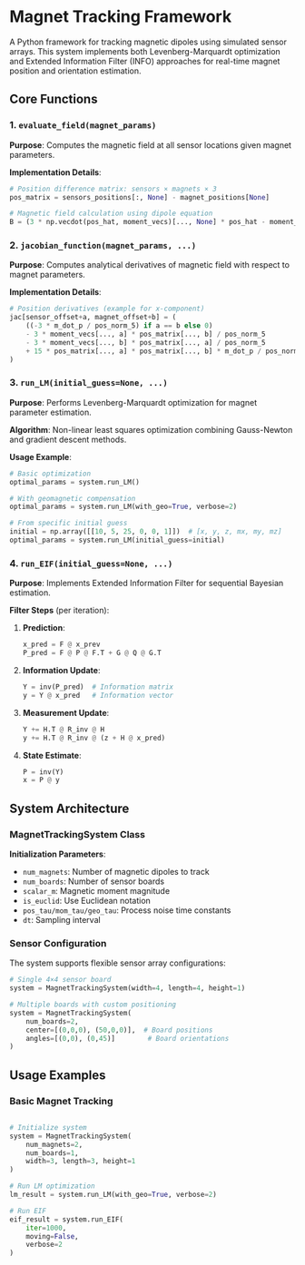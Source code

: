 # Magnet Tracking Framework

A Python framework for tracking magnetic dipoles using simulated sensor arrays. This system implements both Levenberg-Marquardt optimization and Extended Information Filter (INFO) approaches for real-time magnet position and orientation estimation.

## Core Functions

### 1. `evaluate_field(magnet_params)`

**Purpose**: Computes the magnetic field at all sensor locations given magnet parameters.

**Implementation Details**:
```python
# Position difference matrix: sensors × magnets × 3
pos_matrix = sensors_positions[:, None] - magnet_positions[None]

# Magnetic field calculation using dipole equation
B = (3 * np.vecdot(pos_hat, moment_vecs)[..., None] * pos_hat - moment_vecs) / pos_norm**3
```

### 2. `jacobian_function(magnet_params, ...)`

**Purpose**: Computes analytical derivatives of magnetic field with respect to magnet parameters.

**Implementation Details**:
```python
# Position derivatives (example for x-component)
jac[sensor_offset+a, magnet_offset+b] = (
    ((-3 * m_dot_p / pos_norm_5) if a == b else 0)
    - 3 * moment_vecs[..., a] * pos_matrix[..., b] / pos_norm_5 
    - 3 * moment_vecs[..., b] * pos_matrix[..., a] / pos_norm_5 
    + 15 * pos_matrix[..., a] * pos_matrix[..., b] * m_dot_p / pos_norm_7
)
```

### 3. `run_LM(initial_guess=None, ...)`

**Purpose**: Performs Levenberg-Marquardt optimization for magnet parameter estimation.

**Algorithm**: Non-linear least squares optimization combining Gauss-Newton and gradient descent methods.

**Usage Example**:
```python
# Basic optimization
optimal_params = system.run_LM()

# With geomagnetic compensation
optimal_params = system.run_LM(with_geo=True, verbose=2)

# From specific initial guess
initial = np.array([[10, 5, 25, 0, 0, 1]])  # [x, y, z, mx, my, mz]
optimal_params = system.run_LM(initial_guess=initial)
```

### 4. `run_EIF(initial_guess=None, ...)`

**Purpose**: Implements Extended Information Filter for sequential Bayesian estimation.

**Filter Steps** (per iteration):
1. **Prediction**: 
   ```python
   x_pred = F @ x_prev
   P_pred = F @ P @ F.T + G @ Q @ G.T
   ```

2. **Information Update**:
   ```python
   Y = inv(P_pred)  # Information matrix
   y = Y @ x_pred   # Information vector
   ```

3. **Measurement Update**:
   ```python
   Y += H.T @ R_inv @ H
   y += H.T @ R_inv @ (z + H @ x_pred)
   ```

4. **State Estimate**:
   ```python
   P = inv(Y)
   x = P @ y
   ```

## System Architecture

### MagnetTrackingSystem Class

**Initialization Parameters**:
- `num_magnets`: Number of magnetic dipoles to track
- `num_boards`: Number of sensor boards
- `scalar_m`: Magnetic moment magnitude
- `is_euclid`: Use Euclidean notation
- `pos_tau/mom_tau/geo_tau`: Process noise time constants
- `dt`: Sampling interval

### Sensor Configuration

The system supports flexible sensor array configurations:
```python
# Single 4×4 sensor board
system = MagnetTrackingSystem(width=4, length=4, height=1)

# Multiple boards with custom positioning
system = MagnetTrackingSystem(
    num_boards=2, 
    center=[(0,0,0), (50,0,0)],  # Board positions
    angles=[(0,0), (0,45)]        # Board orientations
)
```

## Usage Examples

### Basic Magnet Tracking
```python

# Initialize system
system = MagnetTrackingSystem(
    num_magnets=2,
    num_boards=1,
    width=3, length=3, height=1
)

# Run LM optimization
lm_result = system.run_LM(with_geo=True, verbose=2)

# Run EIF 
eif_result = system.run_EIF(
    iter=1000,
    moving=False,
    verbose=2
)
```